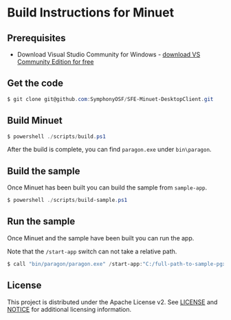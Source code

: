 # Build Instructions for Minuet

## Prerequisites

* Download Visual Studio Community for Windows - [download VS Community Edition for free](http://www.visualstudio.com/en-us/products/visual-studio-express-vs.aspx)

## Get the code

```powershell
$ git clone git@github.com:SymphonyOSF/SFE-Minuet-DesktopClient.git
```

## Build Minuet

```powershell
$ powershell ./scripts/build.ps1
```

After the build is complete, you can find `paragon.exe` under `bin\paragon`.

## Build the sample

Once Minuet has been built you can build the sample from `sample-app`.

```powershell
$ powershell ./scripts/build-sample.ps1
```

## Run the sample

Once Minuet and the sample have been built you can run the app.

Note that the `/start-app` switch can not take a relative path.

```powershell
$ call "bin/paragon/paragon.exe" /start-app:"C:/full-path-to-sample-pgx/bin/apps/sample.pgx"
```
## License

This project is distributed under the Apache License v2. See [LICENSE](./LICENSE) and [NOTICE](./NOTICE) for additional licensing information.
